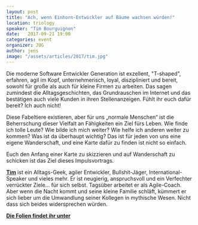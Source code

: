 ```yaml
---
layout: post
title: "Ach, wenn Einhorn-Entwickler auf Bäume wachsen würden!"
location: triology
speaker: "Tim Bourguignon"
date:   2017-09-21 19:00
categories: event
organizer: JUG
author: jens
image: "/assets/articles/2017/tim.jpg"
---
```


Die moderne Software Entwickler Generation ist exzellent, "T-shaped", erfahren, agil im Kopf, unternehmerisch, loyal, diszipliniert und bereit, sowohl für große als auch für kleine Firmen zu arbeiten. Das sagen zumindest die Alltagsgeschichten, das Grundrauschen im Internet und das bestätigen auch viele Kunden in ihren Stellenanzeigen. Fühlt ihr euch dafür bereit? Ich auch nicht!

Diese Fabeltiere existieren, aber für uns „normale Menschen“ ist die Beherrschung dieser Vielfalt an Fähigkeiten ein Ziel fürs Leben. Wie finde ich tolle Leute? Wie bilde ich mich weiter? Wie helfe ich anderen weiter zu kommen? Was ist da überhaupt wichtig? Das ist für jeden von uns eine eigene Wanderschaft, und eine Karte dafür zu finden ist nicht so einfach.

Euch den Anfang einer Karte zu skizzieren und auf Wanderschaft zu schicken ist das Ziel dieses Impulsvortrags.

**[Tim](https://twitter.com/timothep)** ist ein Alltags-Geek, agiler Entwickler, Bullshit-Jäger, International-Speaker und vieles mehr. Er ist neugierig, anspruchsvoll und ein Verfechter verrückter Ziele… für sich selbst. Tagsüber arbeitet er als Agile-Coach. Aber wenn die Nacht kommt und seine kleine Familie schläft, kümmert er sich lieber um die Umwandlung seiner Kollegen in mythische Wesen. Nicht dass sich beides widersprechen würden.

**[Die Folien findet ihr unter](https://speakerdeck.com/timothep/ach-wenn-einhorn-entwickler-auf-baumen-wachsen-wurden)**
